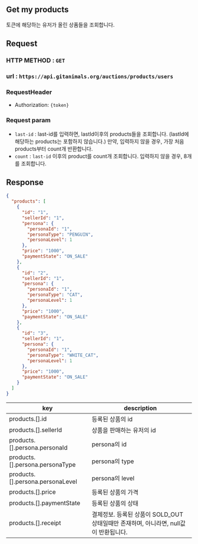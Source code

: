 ## Get my products

토큰에 해당하는 유저가 올린 상품들을 조회합니다.

## Request

### HTTP METHOD : `GET`

### url : `https://api.gitanimals.org/auctions/products/users`

### RequestHeader

- Authorization: `{token}`

### Request param

- `last-id` : last-id를 입력하면, lastId이후의 products들을 조회합니다. (lastId에 해당하는 products는 포함하지 않습니다.) 만약,
  입력하지 않을 경우, 가장 처음 products부터 count개 반환합니다.
- `count` : `last-id` 이후의 product를 count개 조회합니다. 입력하지 않을 경우, 8개를 조회합니다.

## Response

```json
{
  "products": [
    {
      "id": "1",
      "sellerId": "1",
      "persona": {
        "personaId": "1",
        "personaType": "PENGUIN",
        "personaLevel": 1
      },
      "price": "1000",
      "paymentState": "ON_SALE"
    },
    {
      "id": "2",
      "sellerId": "1",
      "persona": {
        "personaId": "1",
        "personaType": "CAT",
        "personaLevel": 1
      },
      "price": "1000",
      "paymentState": "ON_SALE"
    },
    {
      "id": "3",
      "sellerId": "1",
      "persona": {
        "personaId": "1",
        "personaType": "WHITE_CAT",
        "personaLevel": 1
      },
      "price": "1000",
      "paymentState": "ON_SALE"
    }
  ]
}
```

| key                              | description                                            |
|----------------------------------|--------------------------------------------------------|
| products.[].id                   | 등록된 상품의 id                                             |
| products.[].sellerId             | 상품을 판매하는 유저의 id                                        |
| products.[].persona.personaId    | persona의 id                                            |
| products.[].persona.personaType  | persona의 type                                          |
| products.[].persona.personaLevel | persona의 level                                         |
| products.[].price                | 등록된 상품의 가격                                             |
| products.[].paymentState         | 등록된 상품의 상태                                             |
| products.[].receipt              | 결제정보. 등록된 상품이 SOLD_OUT 상태일때만 존재하며, 아니라면, null값이 반환됩니다. |

